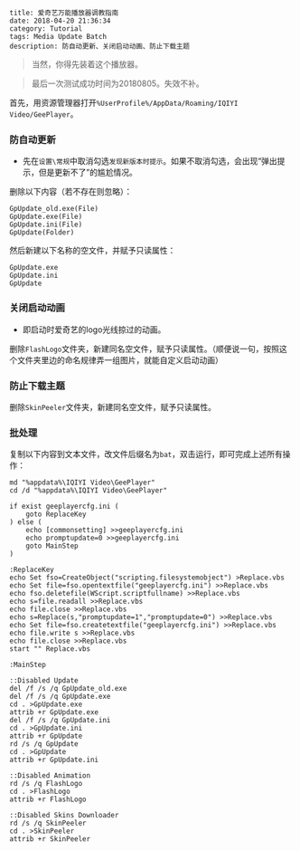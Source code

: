 ```
title: 爱奇艺万能播放器调教指南
date: 2018-04-20 21:36:34
category: Tutorial
tags: Media Update Batch
description: 防自动更新、关闭启动动画、防止下载主题
```

> 当然，你得先装着这个播放器。

> 最后一次测试成功时间为20180805。失效不补。

首先，用资源管理器打开`%UserProfile%/AppData/Roaming/IQIYI Video/GeePlayer`。

### 防自动更新

* 先在`设置\常规`中取消勾选`发现新版本时提示`。如果不取消勾选，会出现“弹出提示，但是更新不了”的尴尬情况。

删除以下内容（若不存在则忽略）：

```
GpUpdate_old.exe(File)
GpUpdate.exe(File)
GpUpdate.ini(File)
GpUpdate(Folder)
```

然后新建以下名称的空文件，并赋予只读属性：

```
GpUpdate.exe
GpUpdate.ini
GpUpdate
```

### 关闭启动动画

* 即启动时爱奇艺的logo光线掠过的动画。

删除`FlashLogo`文件夹，新建同名空文件，赋予只读属性。（顺便说一句，按照这个文件夹里边的命名规律弄一组图片，就能自定义启动动画）

### 防止下载主题

删除`SkinPeeler`文件夹，新建同名空文件，赋予只读属性。

### 批处理

复制以下内容到文本文件，改文件后缀名为`bat`，双击运行，即可完成上述所有操作：
```batch
md "%appdata%\IQIYI Video\GeePlayer"
cd /d "%appdata%\IQIYI Video\GeePlayer"

if exist geeplayercfg.ini (
    goto ReplaceKey
) else (
    echo [commonsetting] >>geeplayercfg.ini
    echo promptupdate=0 >>geeplayercfg.ini
    goto MainStep
)

:ReplaceKey
echo Set fso=CreateObject("scripting.filesystemobject") >Replace.vbs
echo Set file=fso.opentextfile("geeplayercfg.ini") >>Replace.vbs
echo fso.deletefile(WScript.scriptfullname) >>Replace.vbs
echo s=file.readall >>Replace.vbs
echo file.close >>Replace.vbs
echo s=Replace(s,"promptupdate=1","promptupdate=0") >>Replace.vbs
echo Set file=fso.createtextfile("geeplayercfg.ini") >>Replace.vbs
echo file.write s >>Replace.vbs
echo file.close >>Replace.vbs
start "" Replace.vbs

:MainStep

::Disabled Update
del /f /s /q GpUpdate_old.exe
del /f /s /q GpUpdate.exe
cd . >GpUpdate.exe
attrib +r GpUpdate.exe
del /f /s /q GpUpdate.ini
cd . >GpUpdate.ini
attrib +r GpUpdate
rd /s /q GpUpdate
cd . >GpUpdate
attrib +r GpUpdate.ini

::Disabled Animation
rd /s /q FlashLogo
cd . >FlashLogo
attrib +r FlashLogo

::Disabled Skins Downloader
rd /s /q SkinPeeler
cd . >SkinPeeler
attrib +r SkinPeeler
```
